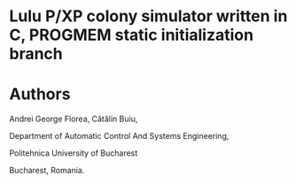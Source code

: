 # Lulu P/XP colony simulator written in C, PROGMEM static initialization branch

# Authors
Andrei George Florea, Cătălin Buiu,

Department of Automatic Control And Systems Engineering,

Politehnica University of Bucharest

Bucharest, Romania.
